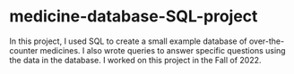 # medicine-database-SQL-project
In this project, I used SQL to create a small example database of over-the-counter medicines. I also wrote queries to answer specific questions using the data in the database. I worked on this project in the Fall of 2022.
